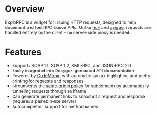 Overview
========

ExploRPC is a widget for issuing HTTP requests, designed to help document and test RPC-based APIs. Unlike [hurl](http://hurl.it/) and [apigee](http://apigee.com), requests are handled entirely by the client &ndash; no server-side proxy is needed.

Features
========

* Supports SOAP 1.1, SOAP 1.2, XML-RPC, and JSON-RPC 2.0
* Easily integrated into Doxygen-generated API documentation
* Powered by [CodeMirror](http://codemirror.com), with automatic syntax highlighing and pretty-printing for requests and responses
* Circumvents the [same-origin policy](https://developer.mozilla.org/en-US/docs/Same_origin_policy_for_JavaScript) for subdomains by automatically tunneling requests through an iframe
* Can generate permanent links to snapshot a request and response (requires a pastebin-like server)
* Autocompletion support for method names
